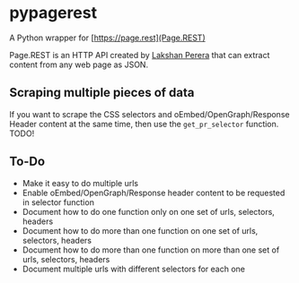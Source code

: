 # pypagerest

A Python wrapper for [https://page.rest](Page.REST)

Page.REST is an HTTP API created by [Lakshan Perera](https://www.laktek.com) that can extract content from any web page as JSON.

## Scraping multiple pieces of data

If you want to scrape the CSS selectors and oEmbed/OpenGraph/Response Header content at the same time, then use the `get_pr_selector` function. TODO! <!-- TODO! -->

## To-Do

* Make it easy to do multiple urls
* Enable oEmbed/OpenGraph/Response header content to be requested in selector function
* Document how to do one function only on one set of urls, selectors, headers
* Document how to do more than one function on one set of urls, selectors, headers
* Document how to do more than one function on more than one set of urls, selectors, headers
* Document multiple urls with different selectors for each one
